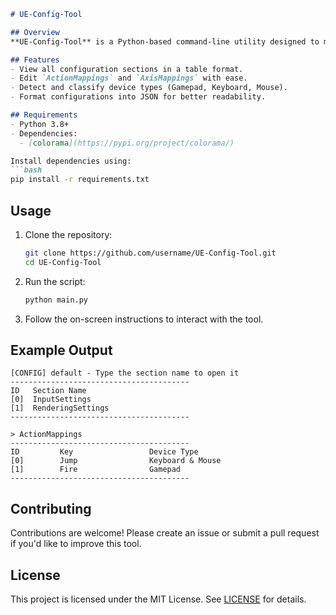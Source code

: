 ```markdown
# UE-Config-Tool

## Overview
**UE-Config-Tool** is a Python-based command-line utility designed to manage Unreal Engine configuration files. It provides an intuitive interface for viewing and modifying key bindings, including `ActionMappings` and `AxisMappings`.

## Features
- View all configuration sections in a table format.
- Edit `ActionMappings` and `AxisMappings` with ease.
- Detect and classify device types (Gamepad, Keyboard, Mouse).
- Format configurations into JSON for better readability.

## Requirements
- Python 3.8+
- Dependencies:
  - [colorama](https://pypi.org/project/colorama/)

Install dependencies using:
```bash
pip install -r requirements.txt
```

## Usage
1. Clone the repository:
   ```bash
   git clone https://github.com/username/UE-Config-Tool.git
   cd UE-Config-Tool
   ```

2. Run the script:
   ```bash
   python main.py
   ```

3. Follow the on-screen instructions to interact with the tool.

## Example Output
```
[CONFIG] default - Type the section name to open it
----------------------------------------
ID   Section Name
[0]  InputSettings
[1]  RenderingSettings
----------------------------------------

> ActionMappings
----------------------------------------
ID         Key                 Device Type
[0]        Jump                Keyboard & Mouse
[1]        Fire                Gamepad
----------------------------------------
```

## Contributing
Contributions are welcome! Please create an issue or submit a pull request if you'd like to improve this tool.

## License
This project is licensed under the MIT License. See [LICENSE](LICENSE) for details.
```